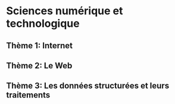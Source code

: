 # Sciences numérique et technologique
## Thème 1: Internet

## Thème 2: Le Web

## Thème 3: Les données structurées et leurs traitements

